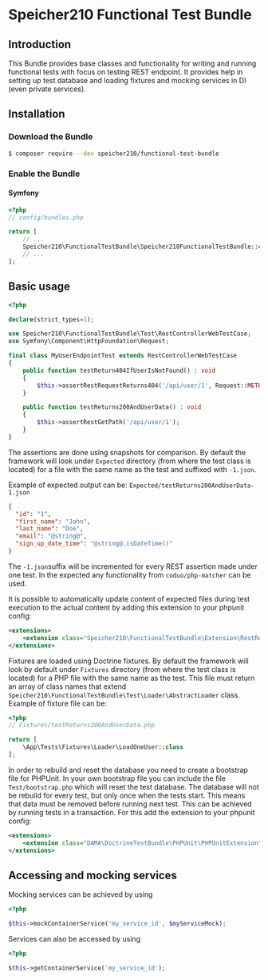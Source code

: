 # Speicher210 Functional Test Bundle

## Introduction

This Bundle provides base classes and functionality for writing and running functional tests 
with focus on testing REST endpoint.
It provides help in setting up test database and loading fixtures and mocking services in DI (even private services).

## Installation

### Download the Bundle

```bash
$ composer require --dev speicher210/functional-test-bundle
```

### Enable the Bundle

#### Symfony
```php
<?php
// config/bundles.php

return [
    // ...
    Speicher210\FunctionalTestBundle\Speicher210FunctionalTestBundle::class => ['dev' => true, 'test' => true],
    // ...
];
```

## Basic usage

```php
<?php

declare(strict_types=1);

use Speicher210\FunctionalTestBundle\Test\RestControllerWebTestCase;
use Symfony\Component\HttpFoundation\Request;

final class MyUserEndpointTest extends RestControllerWebTestCase
{
    public function testReturn404IfUserIsNotFound() : void
    {
        $this->assertRestRequestReturns404('/api/user/1', Request::METHOD_GET);
    }

    public function testReturns200AndUserData() : void
    {
        $this->assertRestGetPath('/api/user/1');
    }
}
```

The assertions are done using snapshots for comparison.
By default the framework will look under `Expected` directory (from where the test class is located) 
for a file with the same name as the test and suffixed with `-1.json`.

Example of expected output can be:
`Expected/testReturns200AndUserData-1.json`
```json
{
  "id": "1",
  "first_name": "John",
  "last_name": "Doe",
  "email": "@string@",
  "sign_up_date_time": "@string@.isDateTime()"
}
```
The `-1.json`suffix will be incremented for every REST assertion made under one test.
In the expected any functionality from `coduo/php-matcher` can be used.

It is possible to automatically update content of expected files during test execution to the actual content by adding 
this extension to your phpunit config:

```xml
<extensions>
    <extension class="Speicher210\FunctionalTestBundle\Extension\RestRequestFailTestExpectedOutputFileUpdater" />
</extensions>
```

Fixtures are loaded using Doctrine fixtures. 
By default the framework will look by default under `Fixtures` directory (from where the test class is located)
for a PHP file with the same name as the test. This file must return an array of class names that extend 
`Speicher210\FunctionalTestBundle\Test\Loader\AbstractLoader` class.
Example of fixture file can be:

```php
<?php
// Fixtures/testReturns200AndUserData.php

return [
    \App\Tests\Fixtures\Loader\LoadOneUser::class
];
```

In order to rebuild and reset the database you need to create a bootstrap file for PHPUnit.
In your own bootstrap file you can include the file `Test/bootstrap.php` which will reset the test database.
The database will not be rebuild for every test, but only once when the tests start.
This means that data must be removed before running next test. This can be achieved by running tests in a transaction.
For this add the extension to your phpunit config:

```xml
<extensions>
    <extension class="DAMA\DoctrineTestBundle\PHPUnit\PHPUnitExtension" />
</extensions>
```

## Accessing and mocking services

Mocking services can be achieved by using

```php
<?php

$this->mockContainerService('my_service_id', $myServiceMock);
```

Services can also be accessed by using
```php
<?php

$this->getContainerService('my_service_id');
```
